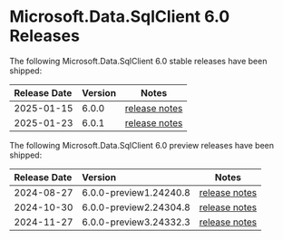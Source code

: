 # Microsoft.Data.SqlClient 6.0 Releases

The following Microsoft.Data.SqlClient 6.0 stable releases have been shipped:

| Release Date | Version | Notes |
| :-- | :-- | :--: |
| 2025-01-15 | 6.0.0 | [release notes](6.0.0.md) |
| 2025-01-23 | 6.0.1 | [release notes](6.0.1.md) |

The following Microsoft.Data.SqlClient 6.0 preview releases have been shipped:

| Release Date | Version | Notes |
| :-- | :-- | :--: |
| 2024-08-27 | 6.0.0-preview1.24240.8 | [release notes](6.0.0-preview1.md) |
| 2024-10-30 | 6.0.0-preview2.24304.8 | [release notes](6.0.0-preview2.md) |
| 2024-11-27 | 6.0.0-preview3.24332.3 | [release notes](6.0.0-preview3.md) |
